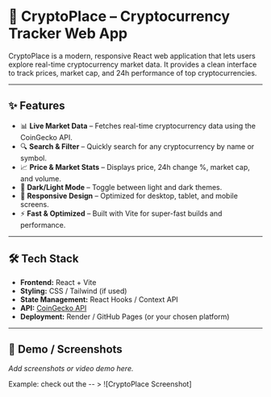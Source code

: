 # 🚀 CryptoPlace – Cryptocurrency Tracker Web App

CryptoPlace is a modern, responsive React web application that lets users explore real-time cryptocurrency market data. It provides a clean interface to track prices, market cap, and 24h performance of top cryptocurrencies.

---

## ✨ Features
- 📊 **Live Market Data** – Fetches real-time cryptocurrency data using the CoinGecko API.
- 🔍 **Search & Filter** – Quickly search for any cryptocurrency by name or symbol.
- 📈 **Price & Market Stats** – Displays price, 24h change %, market cap, and volume.
- 🌙 **Dark/Light Mode** – Toggle between light and dark themes.
- 📱 **Responsive Design** – Optimized for desktop, tablet, and mobile screens.
- ⚡ **Fast & Optimized** – Built with Vite for super-fast builds and performance.

---

## 🛠 Tech Stack
- **Frontend:** React + Vite
- **Styling:** CSS / Tailwind (if used)
- **State Management:** React Hooks / Context API
- **API:** [CoinGecko API](https://www.coingecko.com/en/api)
- **Deployment:** Render / GitHub Pages (or your chosen platform)

---

## 📸 Demo / Screenshots
_Add screenshots or video demo here._

Example:
check out the -- >
![CryptoPlace Screenshot]
